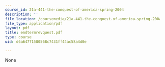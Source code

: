 ```yaml
---
course_id: 21a-441-the-conquest-of-america-spring-2004
description: ''
file_location: /coursemedia/21a-441-the-conquest-of-america-spring-2004/d6a64771580568c7431ff44ac58a4d0e_endtermrevquest.pdf
file_type: application/pdf
layout: pdf
title: endtermrevquest.pdf
type: course
uid: d6a64771580568c7431ff44ac58a4d0e

---
```

None